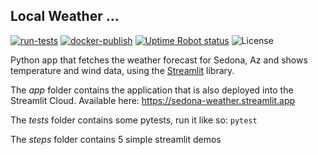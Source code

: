 ## Local Weather ...


[![run-tests](https://github.com/wolfpaulus/wordgame/actions/workflows/python-test.yml/badge.svg)](https://github.com/wolfpaulus/weather_ui/actions/workflows/python-test.yml)
[![docker-publish](https://github.com/wolfpaulus/weather_ui/actions/workflows/docker-publish.yml/badge.svg)](https://github.com/wolfpaulus/weather_ui/actions/workflows/docker-publish.yml)
[![Uptime Robot status](https://img.shields.io/uptimerobot/status/m800472534-ad5b8380ea522657d68dad13)](https://weather.erau.cloud)
![License](https://img.shields.io/badge/License-MIT-green.svg)


Python app that fetches the weather forecast for Sedona, Az and shows temperature and wind data, using the [Streamlit](https://streamlit.io) library.

The *app* folder contains the application that is also deployed into the Streamlit Cloud. Available here:
https://sedona-weather.streamlit.app

The *tests* folder contains some pytests, run it like so:
`pytest`

The *steps* folder contains 5 simple streamlit demos
